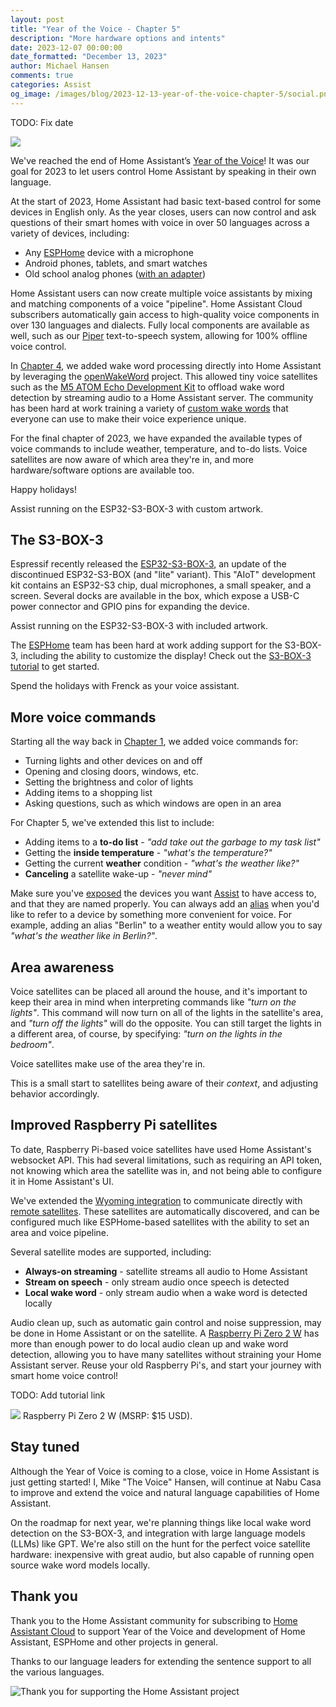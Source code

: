 ```yaml
---
layout: post
title: "Year of the Voice - Chapter 5"
description: "More hardware options and intents"
date: 2023-12-07 00:00:00
date_formatted: "December 13, 2023"
author: Michael Hansen
comments: true
categories: Assist
og_image: /images/blog/2023-12-13-year-of-the-voice-chapter-5/social.png
---
```


TODO: Fix date

<p><img src='/images/blog/2023-12-13-year-of-the-voice-chapter-5/social.png' class='no-shadow' /></p>

We've reached the end of Home Assistant’s [Year of the Voice]! It was our goal for 2023 to let users control Home Assistant by speaking in their own language.

At the start of 2023, Home Assistant had basic text-based control for some devices in English only. As the year closes, users can now control and ask questions of their smart homes with voice in over 50 languages across a variety of devices, including:

- Any [ESPHome] device with a microphone
- Android phones, tablets, and smart watches
- Old school analog phones ([with an adapter][phone-tutorial])

Home Assistant users can now create multiple voice assistants by mixing and matching components of a voice "pipeline". Home Assistant Cloud subscribers automatically gain access to high-quality voice components in over 130 languages and dialects. Fully local components are available as well, such as our [Piper] text-to-speech system, allowing for 100% offline voice control.

In [Chapter 4], we added wake word processing directly into Home Assistant by leveraging the [openWakeWord] project. This allowed tiny voice satellites such as the [M5 ATOM Echo Development Kit][m5-tutorial] to offload wake word detection by streaming audio to a Home Assistant server. The community has been hard at work training a variety of [custom wake words](community-wake-words) that everyone can use to make their voice experience unique.

For the final chapter of 2023, we have expanded the available types of voice commands to include weather, temperature, and to-do lists. Voice satellites are now aware of which area they're in, and more hardware/software options are available too.

Happy holidays!

<p class='img'>
<lite-youtube videoid="73QhFefsbbc" videotitle="ESP32-S3-Box with custom artwork"></lite-youtube>
Assist running on the ESP32-S3-BOX-3 with custom artwork.
</p>

<!--more-->

## The S3-BOX-3

Espressif recently released the [ESP32-S3-BOX-3], an update of the discontinued ESP32-S3-BOX (and "lite" variant). This "AIoT" development kit contains an ESP32-S3 chip, dual microphones, a small speaker, and a screen. Several docks are available in the box, which expose a USB-C power connector and GPIO pins for expanding the device.

<p class='img'>
<lite-youtube videoid="erf7HqTwCGs" videotitle="Assist on the ESP32-S3-Box-3"></lite-youtube>
Assist running on the ESP32-S3-BOX-3 with included artwork.
</p>

The [ESPHome] team has been hard at work adding support for the S3-BOX-3, including the ability to customize the display! Check out the [S3-BOX-3 tutorial][s3-box-tutorial] to get started.

<p class='img'>
<lite-youtube videoid="HQQfaXTbhvc" videotitle="The Frenck-en Box-3"></lite-youtube>
Spend the holidays with Frenck as your voice assistant.
</p>

## More voice commands

Starting all the way back in [Chapter 1], we added voice commands for:

- Turning lights and other devices on and off
- Opening and closing doors, windows, etc.
- Setting the brightness and color of lights
- Adding items to a shopping list 
- Asking questions, such as which windows are open in an area

For Chapter 5, we've extended this list to include:

- Adding items to a **to-do list** - *"add take out the garbage to my task list"*
- Getting the **inside temperature** - *"what's the temperature?"*
- Getting the current **weather** condition - *"what's the weather like?"*
- **Canceling** a satellite wake-up - *"never mind"*

Make sure you've [exposed] the devices you want [Assist] to have access to, and that they are named properly. You can always add an [alias] when you'd like to refer to a device by something more convenient for voice. For example, adding an alias "Berlin" to a weather entity would allow you to say *"what's the weather like in Berlin?"*.


## Area awareness

Voice satellites can be placed all around the house, and it's important to keep their area in mind when interpreting commands like *"turn on the lights"*. This command will now turn on all of the lights in the satellite's area, and *"turn off the lights"* will do the opposite. You can still target the lights in a different area, of course, by specifying: *"turn on the lights in the bedroom"*.

<p class='img'>
<lite-youtube videoid="pvEe0kVWFNE" videotitle="Area Awareness"></lite-youtube>
Voice satellites make use of the area they're in.
</p>

This is a small start to satellites being aware of their *context*, and adjusting behavior accordingly. 


## Improved Raspberry Pi satellites

To date, Raspberry Pi-based voice satellites have used Home Assistant's websocket API. This had several limitations, such as requiring an API token, not knowing which area the satellite was in, and not being able to configure it in Home Assistant's UI.

We've extended the [Wyoming integration][wyoming] to communicate directly with [remote satellites][wyoming-satellite]. These satellites are automatically discovered, and can be configured much like ESPHome-based satellites with the ability to set an area and voice pipeline.

Several satellite modes are supported, including:

- **Always-on streaming** - satellite streams all audio to Home Assistant
- **Stream on speech** - only stream audio once speech is detected
- **Local wake word** - only stream audio when a wake word is detected locally

Audio clean up, such as automatic gain control and noise suppression, may be done in Home Assistant or on the satellite. A [Raspberry Pi Zero 2 W][rpi-zero-2w] has more than enough power to do local audio clean up and wake word detection, allowing you to have many satellites without straining your Home Assistant server. Reuse your old Raspberry Pi's, and start your journey with smart home voice control!

TODO: Add tutorial link

<p class='img'>
<img src='/images/blog/2023-12-13-year-of-the-voice-chapter-5/raspberry_pi_zero2w.png'>
Raspberry Pi Zero 2 W (MSRP: $15 USD).
</p>


## Stay tuned

Although the Year of Voice is coming to a close, voice in Home Assistant is just getting started! I, Mike "The Voice" Hansen, will continue at Nabu Casa to improve and extend the voice and natural language capabilities of Home Assistant.

On the roadmap for next year, we're planning things like local wake word detection on the S3-BOX-3, and integration with large language models (LLMs) like GPT. We're also still on the hunt for the perfect voice satellite hardware: inexpensive with great audio, but also capable of running open source wake word models locally.


## Thank you

Thank you to the Home Assistant community for subscribing to [Home Assistant Cloud][nabucasa] to support Year of the Voice and development of Home Assistant, ESPHome and other projects in general.

Thanks to our language leaders for extending the sentence support to all the various languages.

<p class='img'>
<img src='/images/blog/2023-12-13-year-of-the-voice-chapter-5/ha-support.png' alt="Thank you for supporting the Home Assistant project">
</p>

[Year of the Voice]: https://www.home-assistant.io/blog/2022/12/20/year-of-voice/
[Chapter 1]: https://www.home-assistant.io/blog/2023/01/26/year-of-the-voice-chapter-1/
[Chapter 4]: https://www.home-assistant.io/blog/2023/10/20/year-of-the-voice-chapter-4/
[Assist]: https://www.home-assistant.io/voice_control/
[exposed]: https://www.home-assistant.io/voice_control/voice_remote_expose_devices/ 
[alias]: https://www.home-assistant.io/voice_control/aliases
[wyoming]: https://github.com/rhasspy/wyoming
[openWakeWord]: https://github.com/dscripka/openWakeWord
[Piper]: https://github.com/rhasspy/piper/
[community-wake-words]: https://github.com/fwartner/home-assistant-wakewords-collection
[ESP32-S3-BOX-3]: https://www.espressif.com/en/news/ESP32-S3-BOX-3
[wyoming]: https://www.home-assistant.io/integrations/wyoming
[wyoming-satellite]: https://github.com/rhasspy/wyoming-satellite
[rpi-zero-2w]: https://www.raspberrypi.com/products/raspberry-pi-zero-2-w/
[s3-box-tutorial]: https://www.home-assistant.io/voice_control/s3_box_voice_assistant/
[ESPHome]: https://esphome.io
[nabucasa]: https://www.nabucasa.com
[phone-tutorial]: https://www.home-assistant.io/voice_control/worlds-most-private-voice-assistant/
[m5-tutorial]: http://localhost:4000/voice_control/thirteen-usd-voice-remote/
